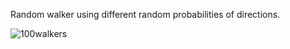 Random walker using different random probabilities of directions.

![100walkers](https://i.imgur.com/deUR9BG.gif)
